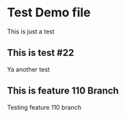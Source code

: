 # Test Demo file

This is just a test

## This is test #22

Ya another test

## This is feature 110 Branch

Testing feature 110 branch
